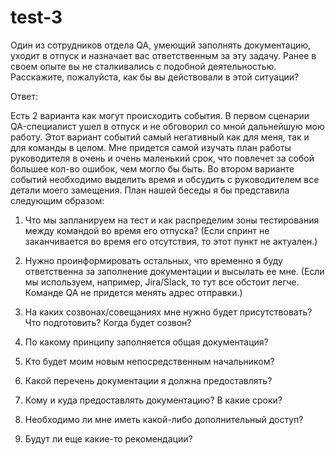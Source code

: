 # test-3
Один из сотрудников отдела QA, умеющий заполнять документацию, уходит в отпуск и назначает вас ответственным за эту задачу. Ранее в своем опыте вы не сталкивались с подобной деятельностью. Расскажите, пожалуйста, как бы вы действовали в этой ситуации?

Ответ:

Есть 2 варианта как могут происходить события. В первом сценарии QA-специалист ушел в отпуск и не обговорил со мной дальнейшую мою работу. Этот вариант событий самый негативный как для меня, так и для команды в целом. Мне придется самой изучать план работы руководителя в очень и очень маленький срок, что повлечет за собой большее кол-во ошибок, чем могло бы быть. Во втором варианте событий необходимо выделить время и обсудить с руководителем все детали моего замещения. План нашей беседы я бы представила следующим образом: 

1) Что мы запланируем на тест и как распределим зоны тестирования между командой во время его отпуска? (Если спринт не заканчивается во время его отсутствия, то этот пункт не актуален.) 

2) Нужно проинформировать остальных, что временно я буду ответственна за заполнение документации и высылать ее мне. (Если мы используем, например, Jira/Slack, то тут все обстоит легче. Команде QA не придется менять адрес отправки.) 

3) На каких созвонах/совещаниях мне нужно будет присутствовать? Что подготовить? Когда будет созвон? 

4) По какому принципу заполняется общая документация? 

5) Кто будет моим новым непосредственным начальником?

6) Какой перечень документации я должна предоставлять? 

7) Кому и куда предоставлять документацию? В какие сроки? 

8) Необходимо ли мне иметь какой-либо дополнительный доступ? 

9) Будут ли еще какие-то рекомендации?
